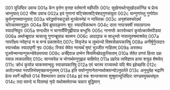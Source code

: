 001  युधिष्ठिर उवाच
001a केन वृत्तेन वृत्तज्ञ वर्तमानो महीपतिः
001c सुखेनार्थान्सुखोदर्कानिह च प्रेत्य चाप्नुयात्
002  भीष्म उवाच
002a इयं गुणानां षट्त्रिंशत्षट्त्रिंशद्गुणसंयुता
002c यान्गुणांस्तु गुणोपेतः कुर्वन्गुणमवाप्नुयात्
003a चरेद्धर्मानकटुको मुञ्चेत्स्नेहं न नास्तिकः
003c अनृशंसश्चरेदर्थं चरेत्काममनुद्धतः
004a प्रियं ब्रूयादकृपणः शूरः स्यादविकत्थनः
004c दाता नापात्रवर्षी स्यात्प्रगल्भः स्यादनिष्ठुरः
005a सन्दधीत न चानार्यैर्विगृह्णीयान्न बन्धुभिः
005c नानाप्तैः कारयेच्चारं कुर्यात्कार्यमपीडया
006a अर्थान्ब्रूयान्न चासत्सु गुणान्ब्रूयान्न चात्मनः
006c आदद्यान्न च साधुभ्यो नासत्पुरुषमाश्रयेत्
007a नापरीक्ष्य नयेद्दण्डं न च मन्त्रं प्रकाशयेत्
007c विसृजेन्न च लुब्धेभ्यो विश्वसेन्नापकारिषु
008a अनीर्षुर्गुप्तदारः स्याच्चोक्षः स्यादघृणी नृपः
008c स्त्रियं सेवेत नात्यर्थं मृष्टं भुञ्जीत नाहितम्
009a अस्तब्धः पूजयेन्मान्यान्गुरून्सेवेदमायया
009c अर्चेद्देवान्न दम्भेन श्रियमिच्छेदकुत्सिताम्
010a सेवेत प्रणयं हित्वा दक्षः स्यान्न त्वकालवित्
010c सान्त्वयेन्न च भोगार्थमनुगृह्णन्न चाक्षिपेत्
011a प्रहरेन्न त्वविज्ञाय हत्वा शत्रून्न शेषयेत्
011c क्रोधं कुर्यान्न चाकस्मान्मृदुः स्यान्नापकारिषु
012a एवं चरस्व राज्यस्थो यदि श्रेय इहेच्छसि
012c अतोऽन्यथा नरपतिर्भयमृच्छत्यनुत्तमम्
013a इति सर्वान्गुणानेतान्यथोक्तान्योऽनुवर्तते
013c अनुभूयेह भद्राणि प्रेत्य स्वर्गे महीयते
014  वैशम्पायन उवाच
014a इदं वचः शान्तनवस्य शुश्रुवान्युधिष्ठिरः पाण्डवमुख्यसंवृतः
014c तदा ववन्दे च पितामहं नृपो यथोक्तमेतच्च चकार बुद्धिमान्

